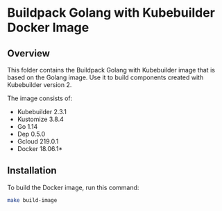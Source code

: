 # Buildpack Golang with Kubebuilder Docker Image

## Overview

This folder contains the Buildpack Golang with Kubebuilder image that is based on the Golang image. Use it to build components created with Kubebuilder version 2.

The image consists of:

- Kubebuilder 2.3.1
- Kustomize 3.8.4
- Go 1.14
- Dep 0.5.0
- Gcloud 219.0.1
- Docker 18.06.1*

## Installation

To build the Docker image, run this command:

```bash
make build-image
```
